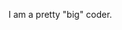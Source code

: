 I am a pretty "big" coder.
<!---
zeroxcoolman/zeroxcoolman is a ✨ special ✨ repository because its `README.md` (this file) appears on your GitHub profile.
You can click the Preview link to take a look at your changes.
--->
